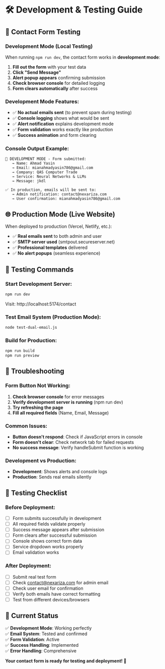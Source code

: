 # 🛠️ Development & Testing Guide

## 🚀 Contact Form Testing

### Development Mode (Local Testing)
When running `npm run dev`, the contact form works in **development mode**:

1. **Fill out the form** with your test data
2. **Click "Send Message"** 
3. **Alert popup appears** confirming submission
4. **Check browser console** for detailed logging
5. **Form clears automatically** after success

### Development Mode Features:
- ✅ **No actual emails sent** (to prevent spam during testing)
- ✅ **Console logging** shows what would be sent
- ✅ **Alert notification** explains development mode
- ✅ **Form validation** works exactly like production
- ✅ **Success animation** and form clearing

### Console Output Example:
```
📧 DEVELOPMENT MODE - Form submitted: 
   → Name: Ahmad Yasin
   → Email: mianahmadyasin786@gmail.com
   → Company: QAS Computer Trade
   → Service: Neural Networks & LLMs
   → Message: jkdl

✅ In production, emails will be sent to:
   → Admin notification: contact@nexariza.com
   → User confirmation: mianahmadyasin786@gmail.com
```

## 🌐 Production Mode (Live Website)

When deployed to production (Vercel, Netlify, etc.):
- ✅ **Real emails sent** to both admin and user
- ✅ **SMTP server used** (smtpout.secureserver.net)
- ✅ **Professional templates** delivered
- ✅ **No alert popups** (seamless experience)

## 🧪 Testing Commands

### Start Development Server:
```bash
npm run dev
```
Visit: http://localhost:5174/contact

### Test Email System (Production Mode):
```bash
node test-dual-email.js
```

### Build for Production:
```bash
npm run build
npm run preview
```

## 🔧 Troubleshooting

### Form Button Not Working:
1. **Check browser console** for error messages
2. **Verify development server is running** (npm run dev)
3. **Try refreshing the page**
4. **Fill all required fields** (Name, Email, Message)

### Common Issues:
- **Button doesn't respond**: Check if JavaScript errors in console
- **Form doesn't clear**: Check network tab for failed requests
- **No success message**: Verify handleSubmit function is working

### Development vs Production:
- **Development**: Shows alerts and console logs
- **Production**: Sends real emails silently

## 📱 Testing Checklist

### Before Deployment:
- [ ] Form submits successfully in development
- [ ] All required fields validate properly
- [ ] Success message appears after submission
- [ ] Form clears after successful submission
- [ ] Console shows correct form data
- [ ] Service dropdown works properly
- [ ] Email validation works

### After Deployment:
- [ ] Submit real test form
- [ ] Check contact@nexariza.com for admin email
- [ ] Check user email for confirmation
- [ ] Verify both emails have correct formatting
- [ ] Test from different devices/browsers

## 🎯 Current Status

✅ **Development Mode**: Working perfectly  
✅ **Email System**: Tested and confirmed  
✅ **Form Validation**: Active  
✅ **Success Handling**: Implemented  
✅ **Error Handling**: Comprehensive  

**Your contact form is ready for testing and deployment! 🚀**
